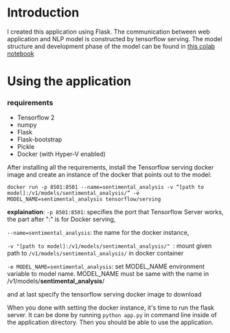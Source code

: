 # Introduction
I created this application using Flask.
The communication between web application and NLP model is constructed by tensorflow serving.
The model structure and development phase of the model can be found in [this colab notebook](https://github.com/Raqhea/DL-DS-ML/blob/master/Tensorflow%202/NLP/Sentiment%20Analysis%20RNN%20TF2.ipynb)

# Using the application

### requirements
* Tensorflow 2
* numpy
* Flask
* Flask-bootstrap
* Pickle
* Docker (with Hyper-V enabled)

After installing all the requirements, install the Tensorflow serving docker image and create an instance of the docker that points out to the model:

`docker run -p 8501:8501 --name=sentimental_analysis -v “[path to model]:/v1/models/sentimental_analysis/” -e MODEL_NAME=sentimental_analysis tensorflow/serving`

__explaination__:
`-p 8501:8501`: specifies the port that Tensorflow Server works, the part after ":" is for Docker serving,

`--name=sentimental_analysis`: the name for the docker instance,

`-v "[path to model]:/v1/models/sentimental_analysis/" `: mount given path to `/v1/models/sentimental_analysis/` in docker container

`-e MODEL_NAME=sentimental_analysis`: set MODEL_NAME environment variable to model name. MODEL_NAME must be same with the name in /v1/models/__sentimental_analysis__/

and at last specify the tensorflow serving docker image to download

When you done with setting the docker instance, it's time to run the flask server.
It can be done by running `python app.py` in command line inside of the application directory.
Then you should be able to use the application.
